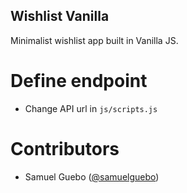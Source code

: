 ## Wishlist Vanilla
Minimalist wishlist app built in Vanilla JS.

# Define endpoint
* Change API url in `js/scripts.js`

# Contributors 
 * Samuel Guebo ([@samuelguebo](https://samuelguebo.ci))
